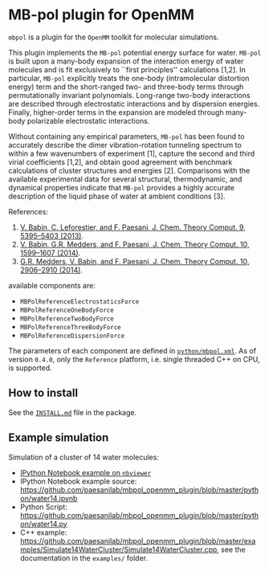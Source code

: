 MB-pol plugin for OpenMM
=======================

`mbpol` is a plugin for the `OpenMM` toolkit for molecular simulations.

This plugin implements the `MB-pol` potential energy surface for water. `MB-pol` is built upon a many-body expansion of the interaction energy of water molecules and is fit exclusively to ``first principles'' calculations [1,2]. In particular, `MB-pol` explicitly treats the one-body (intramolecular distortion energy) term and the short-ranged two- and three-body terms through permutationally invariant polynomials. Long-range two-body interactions are described through electrostatic interactions and by dispersion energies. Finally, higher-order terms in the expansion are modeled through many-body polarizable electrostatic interactions.

Without containing any empirical parameters, `MB-pol` has been found to accurately describe the dimer vibration-rotation tunneling spectrum to within a few wavenumbers of experiment [1], capture the second and third virial coefficients [1,2], and obtain good agreement with benchmark calculations of cluster structures and energies [2]. Comparisons with the available experimental data for several structural, thermodynamic, and dynamical properties indicate that `MB-pol` provides a highly accurate description of the liquid phase of water at ambient conditions [3].

References:

1. [V. Babin, C. Leforestier, and F. Paesani, J. Chem. Theory Comput. 9, 5395–5403 (2013)](http://pubs.acs.org/doi/abs/10.1021/ct400863t).
2. [V. Babin, G.R. Medders, and F. Paesani, J. Chem. Theory Comput. 10, 1599–1607 (2014)](http://pubs.acs.org/doi/abs/10.1021/ct500079y).
3. [G.R. Medders, V. Babin, and F. Paesani, J. Chem. Theory Comput. 10, 2906–2910 (2014)](http://pubs.acs.org/doi/abs/10.1021/ct5004115).


available components are:

* `MBPolReferenceElectrostaticsForce`
* `MBPolReferenceOneBodyForce`
* `MBPolReferenceTwoBodyForce`
* `MBPolReferenceThreeBodyForce`
* `MBPolReferenceDispersionForce`

The parameters of each component are defined in [`python/mbpol.xml`](https://github.com/paesanilab/mbpol_openmm_plugin/blob/master/python/mbpol.xml).
As of version `0.4.0`, only the `Reference` platform, i.e. single threaded C++ on CPU, is supported.

## How to install

See the [`INSTALL.md`](https://github.com/paesanilab/mbpol_openmm_plugin/blob/master/INSTALL.md) file in the package.

## Example simulation

Simulation of a cluster of 14 water molecules:

* [IPython Notebook example on `nbviewer`](http://nbviewer.ipython.org/gist/zonca/54c7040c1cf3f583930f)
* IPython Notebook example source: <https://github.com/paesanilab/mbpol_openmm_plugin/blob/master/python/water14.ipynb>
* Python Script: <https://github.com/paesanilab/mbpol_openmm_plugin/blob/master/python/water14.py>
* C++ example:
  <https://github.com/paesanilab/mbpol_openmm_plugin/blob/master/examples/Simulate14WaterCluster/Simulate14WaterCluster.cpp>, see the documentation in the `examples/` folder.

